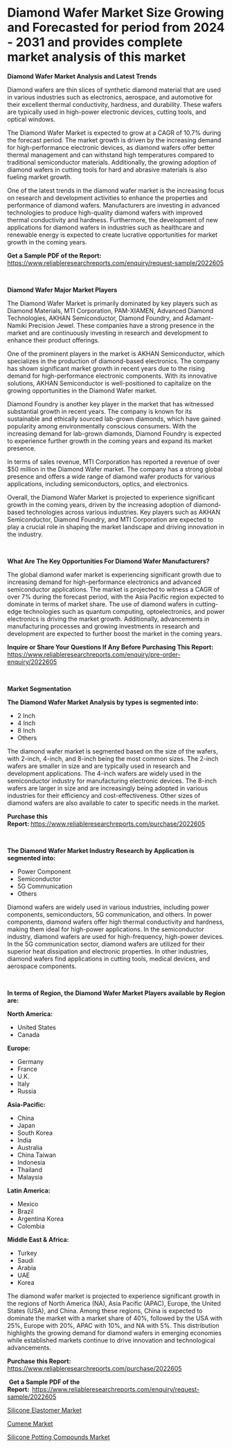 <p><h1>Diamond Wafer Market Size Growing and Forecasted for period from 2024 - 2031 and provides complete market analysis of this market</h1></p><p><strong>Diamond Wafer Market Analysis and Latest Trends</strong></p>
<p><p>Diamond wafers are thin slices of synthetic diamond material that are used in various industries such as electronics, aerospace, and automotive for their excellent thermal conductivity, hardness, and durability. These wafers are typically used in high-power electronic devices, cutting tools, and optical windows.</p><p>The Diamond Wafer Market is expected to grow at a CAGR of 10.7% during the forecast period. The market growth is driven by the increasing demand for high-performance electronic devices, as diamond wafers offer better thermal management and can withstand high temperatures compared to traditional semiconductor materials. Additionally, the growing adoption of diamond wafers in cutting tools for hard and abrasive materials is also fueling market growth.</p><p>One of the latest trends in the diamond wafer market is the increasing focus on research and development activities to enhance the properties and performance of diamond wafers. Manufacturers are investing in advanced technologies to produce high-quality diamond wafers with improved thermal conductivity and hardness. Furthermore, the development of new applications for diamond wafers in industries such as healthcare and renewable energy is expected to create lucrative opportunities for market growth in the coming years.</p></p>
<p><strong>Get a Sample PDF of the Report:&nbsp;</strong> <a href="https://www.reliableresearchreports.com/enquiry/request-sample/2022605">https://www.reliableresearchreports.com/enquiry/request-sample/2022605</a></p>
<p>&nbsp;</p>
<p><strong>Diamond Wafer Major Market Players</strong></p>
<p><p>The Diamond Wafer Market is primarily dominated by key players such as Diamond Materials, MTI Corporation, PAM-XIAMEN, Advanced Diamond Technologies, AKHAN Semiconductor, Diamond Foundry, and Adamant-Namiki Precision Jewel. These companies have a strong presence in the market and are continuously investing in research and development to enhance their product offerings.</p><p>One of the prominent players in the market is AKHAN Semiconductor, which specializes in the production of diamond-based electronics. The company has shown significant market growth in recent years due to the rising demand for high-performance electronic components. With its innovative solutions, AKHAN Semiconductor is well-positioned to capitalize on the growing opportunities in the Diamond Wafer market.</p><p>Diamond Foundry is another key player in the market that has witnessed substantial growth in recent years. The company is known for its sustainable and ethically sourced lab-grown diamonds, which have gained popularity among environmentally conscious consumers. With the increasing demand for lab-grown diamonds, Diamond Foundry is expected to experience further growth in the coming years and expand its market presence.</p><p>In terms of sales revenue, MTI Corporation has reported a revenue of over $50 million in the Diamond Wafer market. The company has a strong global presence and offers a wide range of diamond wafer products for various applications, including semiconductors, optics, and electronics.</p><p>Overall, the Diamond Wafer Market is projected to experience significant growth in the coming years, driven by the increasing adoption of diamond-based technologies across various industries. Key players such as AKHAN Semiconductor, Diamond Foundry, and MTI Corporation are expected to play a crucial role in shaping the market landscape and driving innovation in the industry.</p></p>
<p>&nbsp;</p>
<p><strong>What Are The Key Opportunities For Diamond Wafer Manufacturers?</strong></p>
<p><p>The global diamond wafer market is experiencing significant growth due to increasing demand for high-performance electronics and advanced semiconductor applications. The market is projected to witness a CAGR of over 7% during the forecast period, with the Asia Pacific region expected to dominate in terms of market share. The use of diamond wafers in cutting-edge technologies such as quantum computing, optoelectronics, and power electronics is driving the market growth. Additionally, advancements in manufacturing processes and growing investments in research and development are expected to further boost the market in the coming years.</p></p>
<p><strong>Inquire or Share Your Questions If Any Before Purchasing This Report:</strong> <a href="https://www.reliableresearchreports.com/enquiry/pre-order-enquiry/2022605">https://www.reliableresearchreports.com/enquiry/pre-order-enquiry/2022605</a></p>
<p>&nbsp;</p>
<p><strong>Market Segmentation</strong></p>
<p><strong>The Diamond Wafer Market Analysis by types is segmented into:</strong></p>
<p><ul><li>2 Inch</li><li>4 Inch</li><li>8 Inch</li><li>Others</li></ul></p>
<p><p>The diamond wafer market is segmented based on the size of the wafers, with 2-inch, 4-inch, and 8-inch being the most common sizes. The 2-inch wafers are smaller in size and are typically used in research and development applications. The 4-inch wafers are widely used in the semiconductor industry for manufacturing electronic devices. The 8-inch wafers are larger in size and are increasingly being adopted in various industries for their efficiency and cost-effectiveness. Other sizes of diamond wafers are also available to cater to specific needs in the market.</p></p>
<p><strong>Purchase this Report:&nbsp;</strong><a href="https://www.reliableresearchreports.com/purchase/2022605">https://www.reliableresearchreports.com/purchase/2022605</a></p>
<p>&nbsp;</p>
<p><strong>The Diamond Wafer Market Industry Research by Application is segmented into:</strong></p>
<p><ul><li>Power Component</li><li>Semiconductor</li><li>5G Communication</li><li>Others</li></ul></p>
<p><p>Diamond wafers are widely used in various industries, including power components, semiconductors, 5G communication, and others. In power components, diamond wafers offer high thermal conductivity and hardness, making them ideal for high-power applications. In the semiconductor industry, diamond wafers are used for high-frequency, high-power devices. In the 5G communication sector, diamond wafers are utilized for their superior heat dissipation and electronic properties. In other industries, diamond wafers find applications in cutting tools, medical devices, and aerospace components.</p></p>
<p>&nbsp;</p>
<p><strong>In terms of Region, the Diamond Wafer Market Players available by Region are:</strong></p>
<p>
    <p> <strong> North America: </strong>
        <ul>
            <li>United States</li>
            <li>Canada</li>
        </ul>
        </p> 
    <p> <strong> Europe: </strong>
        <ul>
            <li>Germany</li>
            <li>France</li>
            <li>U.K.</li>
            <li>Italy</li>
            <li>Russia</li>
        </ul>
        </p> 
    <p> <strong> Asia-Pacific: </strong>
        <ul>
            <li>China</li>
            <li>Japan</li>
            <li>South Korea</li>
            <li>India</li>
            <li>Australia</li>
            <li>China Taiwan</li>
            <li>Indonesia</li>
            <li>Thailand</li>
            <li>Malaysia</li>
        </ul>
        </p> 
    <p> <strong> Latin America: </strong>
        <ul>
            <li>Mexico</li>
            <li>Brazil</li>
            <li>Argentina Korea</li>
            <li>Colombia</li>
        </ul>
        </p> 
    <p> <strong> Middle East & Africa: </strong>
        <ul>
            <li>Turkey</li>
            <li>Saudi</li>
            <li>Arabia</li>
            <li>UAE</li>
            <li>Korea</li>
        </ul>
    </p>
    </p>
<p><p>The diamond wafer market is projected to experience significant growth in the regions of North America (NA), Asia Pacific (APAC), Europe, the United States (USA), and China. Among these regions, China is expected to dominate the market with a market share of 40%, followed by the USA with 25%, Europe with 20%, APAC with 10%, and NA with 5%. This distribution highlights the growing demand for diamond wafers in emerging economies while established markets continue to drive innovation and technological advancements.</p></p>
<p><strong>Purchase this Report: </strong><a href="https://www.reliableresearchreports.com/purchase/2022605">https://www.reliableresearchreports.com/purchase/2022605</a></p>
<p>&nbsp;<strong>Get a Sample PDF of the Report:&nbsp;&nbsp;</strong><a href="https://www.reliableresearchreports.com/enquiry/request-sample/2022605">https://www.reliableresearchreports.com/enquiry/request-sample/2022605</a></p>
<p><strong></strong></p>
<p><p><a href="https://lydian-appliance-61d.notion.site/Silicone-Elastomer-Market-A-Comprehensive-Report-of-its-Market-Share-Growth-Trends-2024-2031-43d2a6054952482b88296273e00ccba1">Silicone Elastomer Market</a></p><p><a href="https://summer-dogwood-3e9.notion.site/Cumene-Market-A-Comprehensive-Report-of-its-Market-Share-Growth-Trends-2024-2031-ecdc1a4e95804e86823b033078b655d2">Cumene Market</a></p><p><a href="https://forested-sushi-9b0.notion.site/Silicone-Potting-Compounds-Market-Size-Focuses-on-Market-Dynamics-In-Depth-Analysis-and-Future-Proj-26cb5839b6644e118119837256d81910">Silicone Potting Compounds Market</a></p></p>